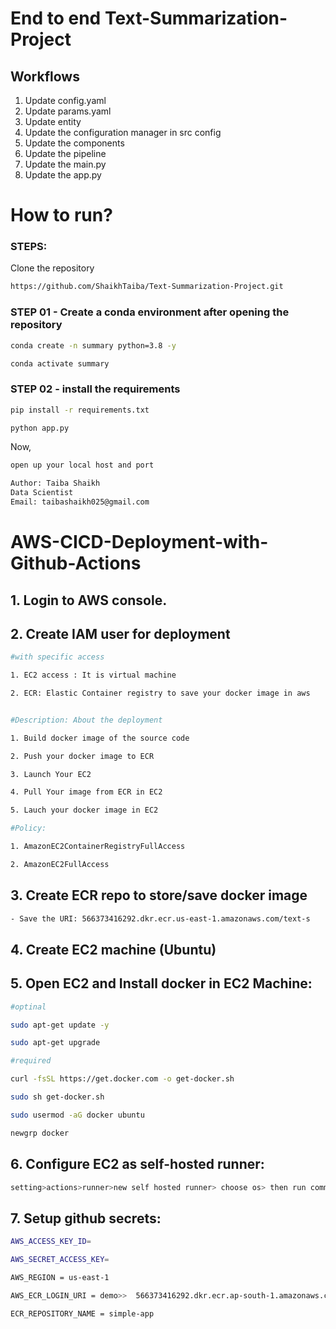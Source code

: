 # End to end Text-Summarization-Project

## Workflows

1. Update config.yaml
2. Update params.yaml
3. Update entity
4. Update the configuration manager in src config
5. Update the components
6. Update the pipeline
7. Update the main.py
8. Update the app.py


# How to run?
### STEPS:

Clone the repository

```bash
https://github.com/ShaikhTaiba/Text-Summarization-Project.git
```
### STEP 01 - Create a conda environment after opening the repository

```bash
conda create -n summary python=3.8 -y
```

```bash
conda activate summary
```


### STEP 02 - install the requirements
```bash
pip install -r requirements.txt
```


```bash
python app.py
```


Now,
```bash
open up your local host and port
```


```bash
Author: Taiba Shaikh
Data Scientist
Email: taibashaikh025@gmail.com
```

# AWS-CICD-Deployment-with-Github-Actions

## 1. Login to AWS console.

## 2. Create IAM user for deployment

```bash
#with specific access

1. EC2 access : It is virtual machine

2. ECR: Elastic Container registry to save your docker image in aws


#Description: About the deployment

1. Build docker image of the source code

2. Push your docker image to ECR

3. Launch Your EC2 

4. Pull Your image from ECR in EC2

5. Lauch your docker image in EC2

#Policy:

1. AmazonEC2ContainerRegistryFullAccess

2. AmazonEC2FullAccess
```

## 3. Create ECR repo to store/save docker image

```bash
- Save the URI: 566373416292.dkr.ecr.us-east-1.amazonaws.com/text-s
```

## 4. Create EC2 machine (Ubuntu)

## 5. Open EC2 and Install docker in EC2 Machine:

```bash
#optinal

sudo apt-get update -y

sudo apt-get upgrade

#required

curl -fsSL https://get.docker.com -o get-docker.sh

sudo sh get-docker.sh

sudo usermod -aG docker ubuntu

newgrp docker
```

## 6. Configure EC2 as self-hosted runner:

```bash
setting>actions>runner>new self hosted runner> choose os> then run command one by one
```

## 7. Setup github secrets:

```bash
AWS_ACCESS_KEY_ID=

AWS_SECRET_ACCESS_KEY=

AWS_REGION = us-east-1

AWS_ECR_LOGIN_URI = demo>>  566373416292.dkr.ecr.ap-south-1.amazonaws.com

ECR_REPOSITORY_NAME = simple-app
```
